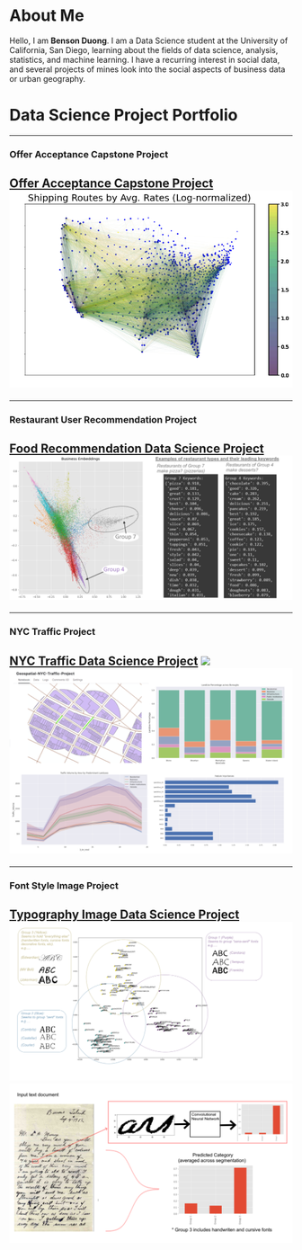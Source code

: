 # About Me

Hello, I am **Benson Duong**. I am a Data Science student at the University of California, San Diego, learning about the fields of data science, analysis, statistics, and machine learning. I have a recurring interest in social data, and several projects of mines look into the social aspects of business data or urban geography.

# Data Science Project Portfolio

---
### Offer Acceptance Capstone Project
[Offer Acceptance Capstone Project](capstoneproject.md)
<img src="images/images_dsc180/image4.png?raw=true"/>
---

---
### Restaurant User Recommendation Project
[Food Recommendation Data Science Project](food_recommendation.md)
<img src="images/images_food_recommendation/keywords_business.png?raw=true"/>
---

---
### NYC Traffic Project
[NYC Traffic Data Science Project](nyc_traffic_project.md)
<img src="images/leaflet_gif.gif?raw=true"/>
<img src="images/traffic_data.png?raw=true"/>
---

---
### Font Style Image Project
[Typography Image Data Science Project](typography.md)
<img src="images/fonts.png?raw=true"/>
<img src="images/convfont.png?raw=true"/>
---
